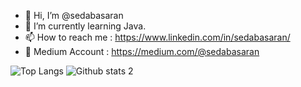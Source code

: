 - 👋  Hi, I’m @sedabasaran
- 👀  I’m currently learning Java.
- 📫  How to reach me : https://www.linkedin.com/in/sedabasaran/
- 🌱  Medium Account : https://medium.com/@sedabasaran

![Top Langs](https://github-readme-stats.vercel.app/api/top-langs/&hide=Shell/?username=sedabasaran&theme=codeSTACKr)
![Github stats 2](https://github-readme-stats.vercel.app/api?username=sedabasaran&show_icons=true&theme=codeSTACKr) 


<!---
sedabasaran/sedabasaran is a ✨ special ✨ repository because its `README.md` (this file) appears on your GitHub profile.
You can click the Preview link to take a look at your changes.
--->

